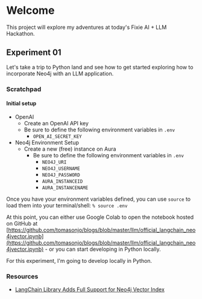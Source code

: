 # Welcome

This project will explore my adventures at today's Fixie AI + LLM Hackathon.

## Experiment 01

Let's take a trip to Python land and see how to get started exploring how to incorporate Neo4j with an LLM application.

### Scratchpad

#### Initial setup

- OpenAI
  - Create an OpenAI API key
  - Be sure to define the following environment variables in `.env`
    - `OPEN_AI_SECRET_KEY`
- Neo4j Environment Setup
  - Create a new (free) instance on Aura
    - Be sure to define the following environment variables in `.env`
      - `NEO4J_URI`
      - `NEO4J_USERNAME`
      - `NEO4J_PASSWORD`
      - `AURA_INSTANCEID`
      - `AURA_INSTANCENAME`

Once you have your environment variables defined, you can use `source` to load them into your terminal/shell:
`% source .env`

At this point, you can either use Google Colab to open the notebook hosted on GitHub at [https://github.com/tomasonjo/blogs/blob/master/llm/official_langchain_neo4jvector.ipynb](https://github.com/tomasonjo/blogs/blob/master/llm/official_langchain_neo4jvector.ipynb) - or you can start developing in Python locally.

For this experiment, I'm going to develop locally in Python.

### Resources

- [LangChain Library Adds Full Support for Neo4j Vector Index](https://neo4j.com/developer-blog/langchain-library-full-support-neo4j-vector-index/)
